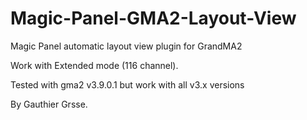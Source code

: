 # Magic-Panel-GMA2-Layout-View
Magic Panel automatic layout view plugin for GrandMA2

Work with Extended mode (116 channel).

Tested with gma2 v3.9.0.1 but work with all v3.x versions

By Gauthier Grsse.
